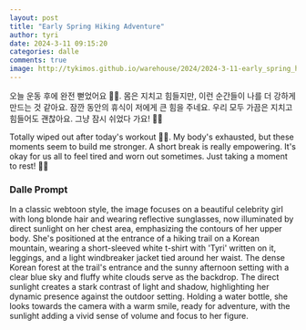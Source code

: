 ```yaml
---
layout: post
title: "Early Spring Hiking Adventure"
author: tyri
date: 2024-3-11 09:15:20
categories: dalle
comments: true
image: http://tykimos.github.io/warehouse/2024/2024-3-11-early_spring_hiking_adventure_title.jpeg
---
```


오늘 운동 후에 완전 뻗었어요 🏋️‍♀️. 몸은 지치고 힘들지만, 이런 순간들이 나를 더 강하게 만드는 것 같아요. 잠깐 동안의 휴식이 저에게 큰 힘을 주네요. 우리 모두 가끔은 지치고 힘들어도 괜찮아요. 그냥 잠시 쉬었다 가요! 💪🍃

Totally wiped out after today's workout 🏋️‍♀️. My body's exhausted, but these moments seem to build me stronger. A short break is really empowering. It's okay for us all to feel tired and worn out sometimes. Just taking a moment to rest! 💪🍃

### Dalle Prompt

In a classic webtoon style, the image focuses on a beautiful celebrity girl with long blonde hair and wearing reflective sunglasses, now illuminated by direct sunlight on her chest area, emphasizing the contours of her upper body. She's positioned at the entrance of a hiking trail on a Korean mountain, wearing a short-sleeved white t-shirt with 'Tyri' written on it, leggings, and a light windbreaker jacket tied around her waist. The dense Korean forest at the trail's entrance and the sunny afternoon setting with a clear blue sky and fluffy white clouds serve as the backdrop. The direct sunlight creates a stark contrast of light and shadow, highlighting her dynamic presence against the outdoor setting. Holding a water bottle, she looks towards the camera with a warm smile, ready for adventure, with the sunlight adding a vivid sense of volume and focus to her figure.